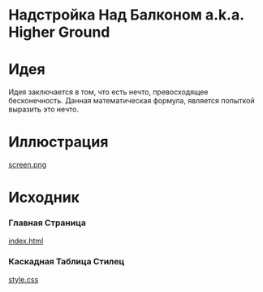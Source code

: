 # Надстройка Над Балконом a.k.a. Higher Ground

# Идея

Идея заключается в том, что есть нечто, превосходящее бесконечность.
Данная математическая формула, является попыткой выразить это нечто.

# Иллюстрация

[screen.png](https://github.com/ksukhorukov/HigherGround/blob/master/screen.png)

# Исходник

### Главная Страница 
[index.html](https://github.com/ksukhorukov/HigherGround/blob/master/index.html)

### Каскадная Таблица Стилец

[style.css](https://github.com/ksukhorukov/HigherGround/blob/master/style.css)

